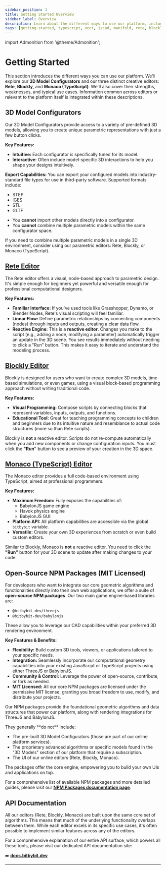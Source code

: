 ```yaml
---
sidebar_position: 1
title: Getting Started Overview
sidebar_label: Overview
description: Learn about the different ways to use our platform, including 3D Model Configurators, Rete, Blockly, and Monaco (TypeScript) editors.
tags: [getting-started, typescript, occt, jscad, manifold, rete, blockly]
---
```


import Admonition from '@theme/Admonition';

# Getting Started

This section introduces the different ways you can use our platform. We'll explore our **3D Model Configurators** and our three distinct creative editors: **Rete**, **Blockly**, and **Monaco (TypeScript)**. We'll also cover their strengths, weaknesses, and typical use cases. Information common across editors or relevant to the platform itself is integrated within these descriptions.

## 3D Model Configurators

Our 3D Model Configurators provide access to a variety of pre-defined 3D models, allowing you to create unique parametric representations with just a few button clicks.

**Key Features:**
*   **Intuitive:** Each configurator is specifically tuned for its model.
*   **Interactive:** Often include model-specific 3D interactions to help you shape your designs intuitively.

**Export Capabilities:**
You can export your configured models into industry-standard file types for use in third-party software. Supported formats include:
*   STEP
*   IGES
*   STL
*   GLTF

<Admonition type="caution" title="Important Limitations">
  <ul>
    <li>You <strong>cannot</strong> import other models directly into a configurator.</li>
    <li>You <strong>cannot</strong> combine multiple parametric models within the same configurator space.</li>
  </ul>
  <p>If you need to combine multiple parametric models in a single 3D environment, consider using our parametric editors: Rete, Blockly, or Monaco (TypeScript).</p>
</Admonition>

## [Rete Editor](https://bitbybit.dev/app?editor=rete)

The Rete editor offers a visual, node-based approach to parametric design. It's simple enough for beginners yet powerful and versatile enough for professional computational designers.

**Key Features:**
*   **Familiar Interface:** If you've used tools like Grasshopper, Dynamo, or Blender Nodes, Rete's visual scripting will feel familiar.
*   **Linear Flow:** Define parametric relationships by connecting components (nodes) through inputs and outputs, creating a clear data flow.
*   **Reactive Engine:** This is a **reactive editor**. Changes you make to the script (e.g., adding a node, modifying a parameter) automatically trigger an update in the 3D scene. You see results immediately without needing to click a "Run" button. This makes it easy to iterate and understand the modeling process.

## [Blockly Editor](https://bitbybit.dev/app?editor=blockly)

Blockly is designed for users who want to create complex 3D models, time-based simulations, or even games, using a visual block-based programming approach without writing traditional code.

**Key Features:**
*   **Visual Programming:** Compose scripts by connecting blocks that represent variables, inputs, outputs, and functions.
*   **Educational Tool:** Great for teaching programming concepts to children and beginners due to its intuitive nature and resemblance to actual code structures (more so than Rete scripts).

<Admonition type="note" title="Non-Reactive Editor">
  <p>Blockly is <strong>not</strong> a reactive editor. Scripts do not re-compute automatically when you add new components or change configuration inputs. You must click the <strong>"Run"</strong> button to see a preview of your creation in the 3D space.</p>
</Admonition>

## [Monaco (TypeScript) Editor](https://bitbybit.dev/app?editor=typescript)

The Monaco editor provides a full code-based environment using TypeScript, aimed at professional programmers.

**Key Features:**
*   **Maximum Freedom:** Fully exposes the capabilities of:
    *   BabylonJS game engine
    *   Havok physics engine
    *   BabylonJS GUI
*   **Platform API:** All platform capabilities are accessible via the global `bitbybit` variable.
*   **Versatile:** Create your own 3D experiences from scratch or even build custom editors.

<Admonition type="note" title="Non-Reactive Editor">
  <p>Similar to Blockly, Monaco is <strong>not</strong> a reactive editor. You need to click the <strong>"Run"</strong> button for your 3D scene to update after making changes to your code.</p>
</Admonition>


## Open-Source NPM Packages (MIT Licensed)

For developers who want to integrate our core geometric algorithms and functionalities directly into their own web applications, we offer a suite of **open-source NPM packages**. Our two main game engine-based libraries are:

*   `@bitbybit-dev/threejs`
*   `@bitbybit-dev/babylonjs`

These allow you to leverage our CAD capabilities within your preferred 3D rendering environment.

**Key Features & Benefits:**
*   **Flexibility:** Build custom 3D tools, viewers, or applications tailored to your specific needs.
*   **Integration:** Seamlessly incorporate our computational geometry capabilities into your existing JavaScript or TypeScript projects using either ThreeJS or BabylonJS.
*   **Community & Control:** Leverage the power of open-source, contribute, or fork as needed.
*   **MIT Licensed:** All our core NPM packages are licensed under the permissive MIT license, granting you broad freedom to use, modify, and distribute your projects.

<Admonition type="info" title="What's Included (and Not Included)">
  <p>Our NPM packages provide the foundational geometric algorithms and data structures that power our platform, along with rendering integrations for ThreeJS and BabylonJS.</p>
  <p>They generally **do not** include:</p>
  <ul>
    <li>The pre-built 3D Model Configurators (those are part of our online platform services).</li>
    <li>The proprietary advanced algorithms or specific models found in the "3D Models" section of our platform that require a subscription.</li>
    <li>The UI of our online editors (Rete, Blockly, Monaco).</li>
  </ul>
  <p>The packages offer the core engine, empowering you to build your own UIs and applications on top.</p>
</Admonition>

For a comprehensive list of available NPM packages and more detailed guides, please visit our [**NPM Packages documentation page**](/learn/npm-packages/intro).

## API Documentation

All our editors (Rete, Blockly, Monaco) are built upon the same core set of algorithms. This means that much of the underlying functionality overlaps between them. While each editor excels in its specific use cases, it's often possible to implement similar features across any of the editors.

For a comprehensive explanation of our entire API surface, which powers all these tools, please visit our dedicated API documentation site:

➡️ **[docs.bitbybit.dev](https://docs.bitbybit.dev)**

---
